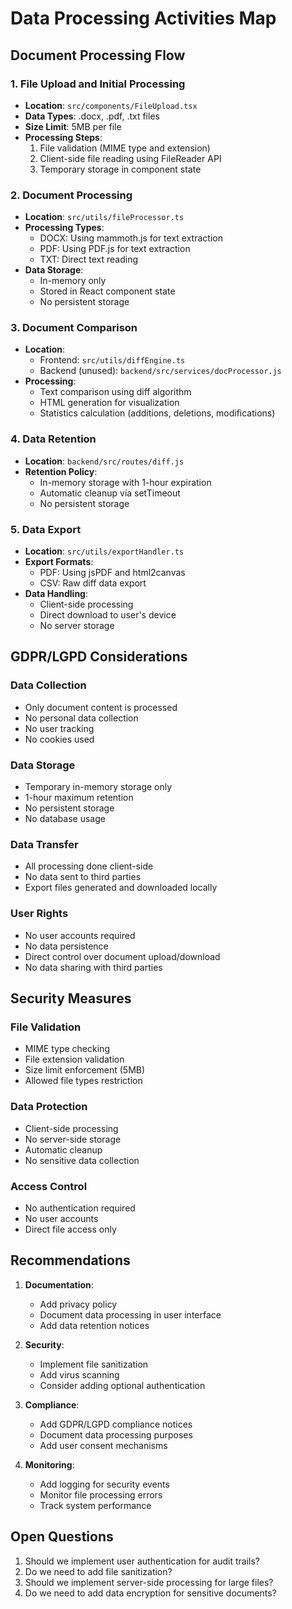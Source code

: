 # Data Processing Activities Map

## Document Processing Flow

### 1. File Upload and Initial Processing
- **Location**: `src/components/FileUpload.tsx`
- **Data Types**: .docx, .pdf, .txt files
- **Size Limit**: 5MB per file
- **Processing Steps**:
  1. File validation (MIME type and extension)
  2. Client-side file reading using FileReader API
  3. Temporary storage in component state

### 2. Document Processing
- **Location**: `src/utils/fileProcessor.ts`
- **Processing Types**:
  - DOCX: Using mammoth.js for text extraction
  - PDF: Using PDF.js for text extraction
  - TXT: Direct text reading
- **Data Storage**: 
  - In-memory only
  - Stored in React component state
  - No persistent storage

### 3. Document Comparison
- **Location**: 
  - Frontend: `src/utils/diffEngine.ts`
  - Backend (unused): `backend/src/services/docProcessor.js`
- **Processing**:
  - Text comparison using diff algorithm
  - HTML generation for visualization
  - Statistics calculation (additions, deletions, modifications)

### 4. Data Retention
- **Location**: `backend/src/routes/diff.js`
- **Retention Policy**:
  - In-memory storage with 1-hour expiration
  - Automatic cleanup via setTimeout
  - No persistent storage

### 5. Data Export
- **Location**: `src/utils/exportHandler.ts`
- **Export Formats**:
  - PDF: Using jsPDF and html2canvas
  - CSV: Raw diff data export
- **Data Handling**:
  - Client-side processing
  - Direct download to user's device
  - No server storage

## GDPR/LGPD Considerations

### Data Collection
- Only document content is processed
- No personal data collection
- No user tracking
- No cookies used

### Data Storage
- Temporary in-memory storage only
- 1-hour maximum retention
- No persistent storage
- No database usage

### Data Transfer
- All processing done client-side
- No data sent to third parties
- Export files generated and downloaded locally

### User Rights
- No user accounts required
- No data persistence
- Direct control over document upload/download
- No data sharing with third parties

## Security Measures

### File Validation
- MIME type checking
- File extension validation
- Size limit enforcement (5MB)
- Allowed file types restriction

### Data Protection
- Client-side processing
- No server-side storage
- Automatic cleanup
- No sensitive data collection

### Access Control
- No authentication required
- No user accounts
- Direct file access only

## Recommendations

1. **Documentation**:
   - Add privacy policy
   - Document data processing in user interface
   - Add data retention notices

2. **Security**:
   - Implement file sanitization
   - Add virus scanning
   - Consider adding optional authentication

3. **Compliance**:
   - Add GDPR/LGPD compliance notices
   - Document data processing purposes
   - Add user consent mechanisms

4. **Monitoring**:
   - Add logging for security events
   - Monitor file processing errors
   - Track system performance

## Open Questions

1. Should we implement user authentication for audit trails?
2. Do we need to add file sanitization?
3. Should we implement server-side processing for large files?
4. Do we need to add data encryption for sensitive documents? 
